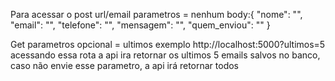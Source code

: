 Para acessar o post url/email
parametros = nenhum
body:{
  "nome": "<nome de quem enviou email>",
  "email": "<email de quem enviou>",
  "telefone": "<telefone>",
  "mensagem": "<mensagem do email>",
  "quem_enviou": "<url do site que enviou o email>"
}

Get
parametros opcional = ultimos
exemplo http://localhost:5000?ultimos=5
acessando essa rota a api ira retornar os ultimos 5 emails salvos no banco, caso não envie esse parametro, a api irá retornar todos